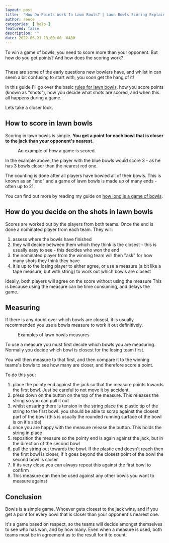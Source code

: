 ```yaml
---
layout: post
title:  "How Do Points Work In Lawn Bowls? | Lawn Bowls Scoring Explained"
author: reece
categories: [ help ]
featured: false
description: ""
date: 2022-06-21 13:00:00 -0400
---
```

    

<!-- wp:paragraph -->
<p xmlns="http://www.w3.org/1999/xhtml">To win a game of bowls, you need to score more than your opponent. But how do you get points? And how does the scoring work?</p>
<!-- /wp:paragraph -->

<!-- wp:image {"id":1238,"sizeSlug":"full","linkDestination":"none"} -->
<figure class="wp-block-image size-full"><img src="/img/posts/How-Do-Points-Work-In-Lawn-Bowls.jpg" alt="" class="wp-image-1238"/></figure>
<!-- /wp:image -->

<!-- wp:paragraph -->
<p>These are some of the early questions new bowlers have, and whilst in can seem a bit confusing to start with, you soon get the hang of it!</p>
<!-- /wp:paragraph -->

<!-- wp:paragraph -->
<p>In this guide I'll go over the basic <a href="https://www.jackhighbowls.com/help/lawn-bowls-rules/" data-type="post" data-id="304">rules for lawn bowls</a>, how you score points (known as "shots"), how you decide what shots are scored, and when this all happens during a game.</p>
<!-- /wp:paragraph -->

<!-- wp:paragraph -->
<p>Lets take a closer look.</p>
<!-- /wp:paragraph -->

<!-- wp:heading -->
<h2>How to score in lawn bowls</h2>
<!-- /wp:heading -->

<!-- wp:paragraph -->
<p>Scoring in lawn bowls is simple. <strong>You get a point for each bowl that is closer to the jack than your opponent's nearest.</strong></p>
<!-- /wp:paragraph -->

<!-- wp:image {"id":962,"sizeSlug":"large","linkDestination":"none"} -->
<figure class="wp-block-image size-large"><img src="/img/posts/building-the-head-step-2-1024x576.jpg" alt="" class="wp-image-962"/><figcaption class="wp-element-caption">An example of how a game is scored</figcaption></figure>
<!-- /wp:image -->

<!-- wp:paragraph -->
<p>In the example above, the player with the blue bowls would score 3 - as he has 3 bowls closer than the nearest red one.</p>
<!-- /wp:paragraph -->

<!-- wp:paragraph -->
<p>The counting is done after all players have bowled all of their bowls. This is known as an "end" and a game of lawn bowls is made up of many ends - often up to 21.</p>
<!-- /wp:paragraph -->

<!-- wp:paragraph -->
<p>You can find out more by reading my guide on <a href="https://www.jackhighbowls.com/help/how-long-does-a-game-of-lawn-bowls-take/" data-type="post" data-id="1005">how long is a game of bowls</a>.</p>
<!-- /wp:paragraph -->

<!-- wp:heading -->
<h2>How do you decide on the shots in lawn bowls</h2>
<!-- /wp:heading -->

<!-- wp:paragraph -->
<p>Scores are worked out by the players from both teams. Once the end is done a nominated player from each team. They will:</p>
<!-- /wp:paragraph -->

<!-- wp:list {"ordered":true} -->
<ol><!-- wp:list-item -->
<li>assess where the bowls have finished</li>
<!-- /wp:list-item -->

<!-- wp:list-item -->
<li>they will decide between them which they think is the closest - this is usually easy to see - this decides who won the end</li>
<!-- /wp:list-item -->

<!-- wp:list-item -->
<li>the nominated player from the winning team will then "ask" for how many shots they think they have</li>
<!-- /wp:list-item -->

<!-- wp:list-item -->
<li>it is up to the losing player to either agree, or use a measure (a bit like a tape measure, but with string) to work out which bowls are closest</li>
<!-- /wp:list-item --></ol>
<!-- /wp:list -->

<!-- wp:paragraph -->
<p>Ideally, both players will agree on the score without using the measure This is because using the measure can be time consuming, and delays the game.</p>
<!-- /wp:paragraph -->

<!-- wp:heading -->
<h2>Measuring</h2>
<!-- /wp:heading -->

<!-- wp:paragraph -->
<p>If there is any doubt over which bowls are closest, it is usually recommended you use a bowls measure to work it out definitively.</p>
<!-- /wp:paragraph -->

<!-- wp:image {"id":1237,"sizeSlug":"full","linkDestination":"none"} -->
<figure class="wp-block-image size-full"><img src="/img/posts/image.png" alt="" class="wp-image-1237"/><figcaption class="wp-element-caption">Examples of lawn bowls measures</figcaption></figure>
<!-- /wp:image -->

<!-- wp:paragraph -->
<p>To use a measure you must first decide which bowls you are measuring. Normally you decide which bowl is closest for the losing team first. </p>
<!-- /wp:paragraph -->

<!-- wp:paragraph -->
<p>You will then measure to that first, and then compare it to the winning teams's bowls to see how many are closer, and therefore score a point.</p>
<!-- /wp:paragraph -->

<!-- wp:paragraph -->
<p>To do this you:</p>
<!-- /wp:paragraph -->

<!-- wp:list {"ordered":true} -->
<ol><!-- wp:list-item -->
<li>place the pointy end against the jack so that the measure points towards the first bowl. Just be careful to not move it by accident</li>
<!-- /wp:list-item -->

<!-- wp:list-item -->
<li>press down on the button on the top of the measure. This releases the string so you can pull it out</li>
<!-- /wp:list-item -->

<!-- wp:list-item -->
<li>whilst ensuring there is tension in the string place the plastic tip of the string to the first bowl. you should be able to scrap against the closest part of the bowl (this is usually the rounded running surface of the bowl is on it's side)</li>
<!-- /wp:list-item -->

<!-- wp:list-item -->
<li>once you are happy with the measure release the button. This holds the string in place</li>
<!-- /wp:list-item -->

<!-- wp:list-item -->
<li>reposition the measure so the pointy end is again against the jack, but in the direction of the second bowl</li>
<!-- /wp:list-item -->

<!-- wp:list-item -->
<li>pull the string out towards the bowl. If the plastic end doesn't reach then the first bowl is closer, if it goes beyond the closest point of the bowl the second bowl is closer</li>
<!-- /wp:list-item -->

<!-- wp:list-item -->
<li>If its very close you can always repeat this against the first bowl to confirm</li>
<!-- /wp:list-item -->

<!-- wp:list-item -->
<li>This measure can then be used against any other bowls you want to measure against</li>
<!-- /wp:list-item --></ol>
<!-- /wp:list -->

<!-- wp:heading -->
<h2>Conclusion</h2>
<!-- /wp:heading -->

<!-- wp:paragraph -->
<p>Bowls is a simple game. Whoever gets closest to the jack wins, and if you get a point for every bowl that is closer than your opponent's nearest one.</p>
<!-- /wp:paragraph -->

<!-- wp:paragraph -->
<p>It's a game based on respect, so the teams will decide amongst themselves to see who has won, and by how many. Even when a measure is used, both teams must be in agreement as to the result for it to count.</p>
<!-- /wp:paragraph -->
    